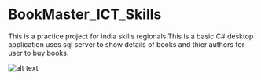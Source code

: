 # BookMaster_ICT_Skills
This is a practice project for india skills regionals.This is a basic C# desktop application uses sql server to show details of books and thier authors for user to buy books.

![alt text](http://url/to/img.png)
